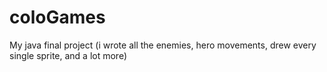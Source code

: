 # coloGames
My java final project (i wrote all the enemies, hero movements, drew every single sprite, and a lot more)

